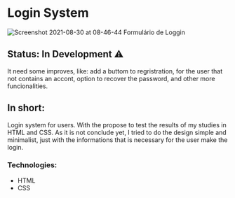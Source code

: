 # Login System

![Screenshot 2021-08-30 at 08-46-44 Formulário de Loggin](https://user-images.githubusercontent.com/85134349/131334961-71ab4fc9-b5c9-4ee3-9ff3-ccc392c27b9c.png)

## Status: In Development ⚠️

It need some improves, like: add a buttom to regristration, for the user that not contains an accont, option to recover the password, and other more funcionalities.

## In short:

Login system for users. With the propose to test the results of my studies in HTML and CSS. As it is not conclude yet, I tried to do the design simple and minimalist, just with the informations that is necessary for the user make the login.

### Technologies:

- HTML
- CSS
